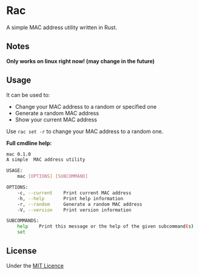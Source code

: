 # Rac

A simple MAC address utility written in Rust.

## Notes

**Only works on linux right now! (may change in the future)**

## Usage

It can be used to:

- Change your MAC address to a random or specified one
- Generate a random MAC address
- Show your current MAC address

Use `rac set -r` to change your MAC address to a random one.

**Full cmdline help:**

```sh
mac 0.1.0
A simple  MAC address utility

USAGE:
    mac [OPTIONS] [SUBCOMMAND]

OPTIONS:
    -c, --current    Print current MAC address
    -h, --help       Print help information
    -r, --random     Generate a random MAC address
    -V, --version    Print version information

SUBCOMMANDS:
    help    Print this message or the help of the given subcommand(s)
    set
```

## License

Under the [MIT Licence](https://choosealicense.com/licenses/mit/)
